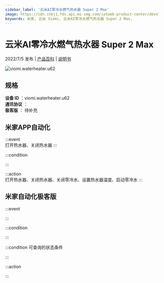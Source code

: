 ```yaml
---
sidebar_label: '云米AI零冷水燃气热水器 Super 2 Max'
image: https://cdn.cnbj1.fds.api.mi-img.com/iotweb-product-center/developer_1657175609838FKEPz8G7.png?GalaxyAccessKeyId=AKVGLQWBOVIRQ3XLEW&Expires=9223372036854775807&Signature=MPOcSs0/DCNJ8vrhssf3EFFwpc0=
keywords: 米家, 云米 Viomi, 云米AI零冷水燃气热水器 Super 2 Max, 
---
```

# 云米AI零冷水燃气热水器 Super 2 Max

2022/7/5 发布 | [产品百科](https://home.mi.com/webapp/content/baike/product/index.html?model=viomi.waterheater.u62/) | [说明书](https://home.mi.com/views/introduction.html?model=viomi.waterheater.u62&region=cn)

![viomi.waterheater.u62](https://cdn.cnbj1.fds.api.mi-img.com/iotweb-product-center/developer_1657175609838FKEPz8G7.png?GalaxyAccessKeyId=AKVGLQWBOVIRQ3XLEW&Expires=9223372036854775807&Signature=MPOcSs0/DCNJ8vrhssf3EFFwpc0=)

## 规格  
> 
**设备 ID** ：viomi.waterheater.u62  
**通讯协议** ：  
**极客版**  ： 待补充 


## 米家APP自动化  

:::event  
打开热水器、关闭热水器
:::

:::condition  

:::

:::action   
打开热水器、关闭热水器、关闭零冷水、设置热水器温度、启动零冷水
:::

## 米家自动化极客版  

:::event  

:::

:::condition  

:::

:::condition 可查询的状态条件  

:::

:::action  

:::

        
